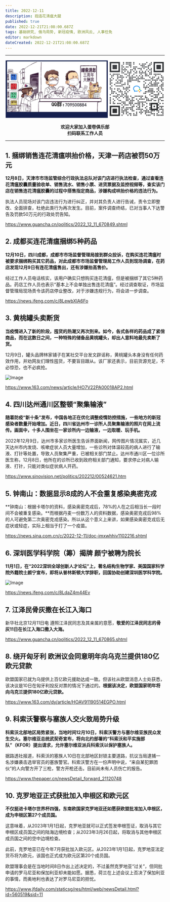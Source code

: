 ```yaml
---
title: 2022-12-11
description: 抱连花清瘟大腿
published: true
date: 2022-12-21T21:08:00.687Z
tags: 基础研究, 俄乌局势, 新冠疫情, 欧洲风云, 人事任免
editor: markdown
dateCreated: 2022-12-21T21:08:00.687Z
---
```


<div class="podcast-player"></div>

---

<center style="font-weight:bold;">
  <img src="/assets/join.png" alt="加入蛋卷俱乐部"><br/>
  <p>欢迎大家加入蛋卷俱乐部<br/>扫码联系工作人员</p>
</center>

---


## 1. 捆绑销售连花清瘟哄抬价格，天津一药店被罚50万元 

**12月8日，天津市市场监管综合行政执法总队对该门店进行执法检查，通过查看连花清瘟胶囊质量验收单、销售流水、销售小票、进货票据及监控视频等，查实该门店在销售连花清瘟胶囊的过程中搭售指定商品，涉嫌构成哄抬价格的违法行为。**



执法人员现场对该门店违法行为进行纠正，并对其负责人进行告诫，责令立即整改、全面排查，杜绝此类行为再次发生。目前，案件调查终结，已对当事人下达警告及罚款50万元的行政处罚告知。

https://www.guancha.cn/politics/2022_12_11_670849.shtml

## 2. 成都买连花清瘟捆绑5种药品 

**12月10日，四川成都，成都市市场监督管理局接到群众投诉，在购买连花清瘟时被要求捆绑购买其它药品，对此成都市市场监督管理局工作人员到现场调查，在药店发现12月9日有连花清瘟售出，还有涉嫌抬高售价。**



经过工作人员电话核实，该用户确实只想购买连花清瘟，但是被捆绑了其它5种药品。药店工作人员也表示“基本上不会单独出售连花清瘟”。经过调查取证，市场监督管理局现场责令该药店停业整改，对于涉嫌违规行为，将会进一步调查。

https://news.ifeng.com/c/8LewbXlA6Fo

## 3. 黄桃罐头卖断货

**当疫情进入了新的阶段，囤货的热潮又再次到来。如今，各式各样的药品成了紧俏商品，而在这数日之间，一种特殊的储备品黄桃罐头，却出人意料地最先卖断了货。**



12月9日，罐头品牌林家铺子在某社交平台发文辟谣称，黄桃罐头本身没有任何药效作用，并劝网友们理性囤货，不要盲目跟从。该厂家还表示，目前货源充足，不必惊恐，也不必疯抢。



![Image](https://img.bedtime.news/2022/12/22/63a3758bdfccc.jpeg)

https://www.163.com/news/article/HO7V22PA00018AP2.html

## 4. 四川达州通川区整顿“聚集输液” 

**随着防疫“新十条”发布，中国各地正在优化调整疫情防控措施，一些地方的新冠感染者数量开始增加。近日，四川省达州市一诊所人员聚集输液的照片在网上流传。画面中，十多人围坐在一家诊所内一边输液，一边取暖、玩手机。**



2022年12月9日，达州市多家诊所医生告诉界面新闻，网传图片情况属实，近几天达州市内发烧、咳嗽症状人员大量增加，一些诊所对体温较高的病人进行了输液、打针等处置，导致人员聚集严重，已被相关部门禁止。达州市通川区一位诊所医生称，12月8日，他所在的诊所已收到政府相关部门通知，要求停止对病人输液、打针，只能对类似症状病人开药。

https://www.sinovision.net/politics/202212/00524621.htm

## 5. 钟南山：数据显示8成的人不会重复感染奥密克戎

**钟南山：根据卡塔尔的资料，感染奥密克戎后，78%的人在之后相当长一段时间不会被重复感染。**而根据丹麦一份数万人的资料数据，感染奥密克戎后98%的人可避免第二次奥密克戎感染。所以从这个意义上来讲，如果感染奥密克戎后无症状或轻症，实际上相当于打了一个疫苗。

https://news.sina.com.cn/c/2022-12-11/doc-imxwhhiv1102216.shtml



## 6. 深圳医学科学院（筹）揭牌 颜宁被聘为院长 

**11月1日，在“2022深圳全球创新人才论坛”上，著名结构生物学家、美国国家科学院外籍院士颜宁宣布，即将从普林斯顿大学辞职，回国协助创建深圳医学科学院。**

![Image](https://img.bedtime.news/2022/12/22/63a3758db77d3.jpeg)

https://news.ifeng.com/c/8LdaZ4m44Ev

## 7. 江泽民骨灰撒在长江入海口

新华社北京12月11日电 遵照江泽民同志及其亲属的意愿，**敬爱的江泽民同志的骨灰11日在长江入海口撒入大海。**

https://www.guancha.cn/politics/2022_12_11_670865.shtml

## 8. 绕开匈牙利 欧洲议会同意明年向乌克兰提供180亿欧元贷款

欧盟国家已就为乌提供上百亿欧元援助达成一致。但该社从欧盟消息人士处获悉，该决议是10日在匈牙利投反对票的情况下通过的。**根据该决定，欧盟国家明年将向乌克兰提供180亿欧元贷款。**

https://www.163.com/dy/article/HOAV91190514EGPO.html

## 9. 科索沃警察与塞族人交火致局势升级

**科索沃北部地区局势紧张，当地时间12月10日，科索沃警方与塞尔维亚族民众发生交火。塞尔维亚总统武契奇宣布，将向北约部署的“科索沃和平实施部队”（KFOR）提出请求，允许塞尔维亚派兵科索沃以保护塞族人。**



据路透社报道，科索沃的塞族人10日在北部地区封锁主要道路，抗议当局逮捕一名涉嫌袭击选举官员的塞族警官。科索沃警方在一份声明中说，“来自某犯罪团伙”的人向警方开了三枪，警方开枪还击。目前尚未有人员伤亡的报告。

https://www.thepaper.cn/newsDetail_forward_21120748

## 10. 克罗地亚正式获批加入申根区和欧元区 

**不仅挺进卡塔尔世界杯四强，东南欧国家克罗地亚还如愿获欧盟批准加入申根区，成为申根区第27个成员国。**



这意味着，从2023年1月1日起，克罗地亚就可以正式签发申根签证，取消与其它申根区成员国之间的陆海边境检查；从2023年3月26日起，将取消与其他申根区成员国之间的空中边境检查。



此前，克罗地亚已在今年7月获批加入欧元区。从2023年1月1日起，克罗地亚法定货币将为欧元，该国也正式成为欧元区第20个成员国。



欧盟理事会是在当地时间8日作出上述决定的，不过虽然克罗地亚“过关”，但同批申请的罗马尼亚和保加利亚却未能如愿。据悉，荷兰在上述会议上否决了保加利亚的事情，而奥地利也表达了对罗马尼亚的担忧。

https://www.jfdaily.com/staticsg/res/html/web/newsDetail.html?id=560519&sid=11


